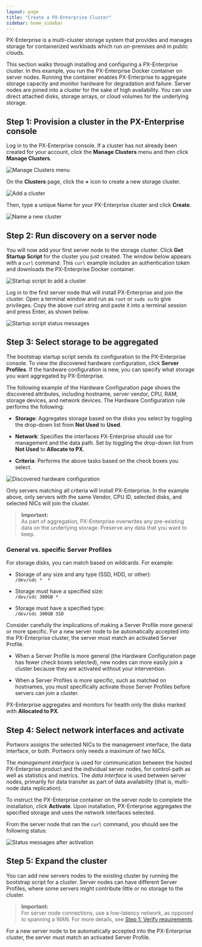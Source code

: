 ```yaml
---
layout: page
title: "Create a PX-Enterprise Cluster"
sidebar: home_sidebar
---
```

PX-Enterprise is a multi-cluster storage system that provides and manages storage for containerized workloads which run on-premises and in public clouds.

This section walks through installing and configuring a PX-Enterprise cluster. In this example, you run the PX-Enterprise Docker container on server nodes. Running the container enables PX-Enterprise to aggregate storage capacity and monitor hardware for degradation and failure. Server nodes are joined into a cluster for the sake of high availability. You can use direct attached disks, storage arrays, or cloud volumes for the underlying storage.

## Step 1: Provision a cluster in the PX-Enterprise console

Log in to the PX-Enterprise console. If a cluster has not already been created for your account, click the **Manage Clusters** menu and then click **Manage Clusters**.

![Manage Clusters menu](images/clusters-manage-clusters-menu.png "Manage Clusters menu")

On the **Clusters** page, click the **+** icon to create a new storage cluster.

![Add a cluster](images/clusters-add.png "Add a cluster")

Then, type a unique Name for your PX-Enterprise cluster and click **Create**.

![Name a new cluster](images/clusters-new.png "Name a new cluster")

## Step 2: Run discovery on a server node

You will now add your first server node to the storage cluster. Click **Get Startup Script** for the cluster you just created. The window below appears with a `curl` command. This `curl` example includes an authentication token and downloads the PX-Enterprise Docker container.

![Startup script to add a cluster](images/startup-script-window.png "Startup script to add a cluster")

Log in to the first server node that will install PX-Enterprise and join the cluster. Open a terminal window and run as `root` or `sudo su` to give privileges. Copy the above curl string and paste it into a terminal session and press Enter, as shown below.

![Startup script status messages](images/startup-script-result.png "Startup script status messages")

## Step 3: Select storage to be aggregated

The bootstrap startup script sends its configuration to the PX-Enterprise console. To view the discovered hardware configuration, click **Server Profiles**. If the hardware configuration is new, you can specify what storage you want aggregated by PX-Enterprise.

The following example of the Hardware Configuration page shows the discovered attributes, including hostname, server vendor, CPU, RAM, storage devices, and network devices. The Hardware Configuration rule performs the following:

* **Storage**: Aggregates storage based on the disks you select by toggling the drop-down list from **Not Used** to **Used**.

* **Network**: Specifies the interfaces PX-Enterprise should use for management and the data path. Set by toggling the drop-down list from **Not Used** to **Allocate to PX**.

* **Criteria**: Performs the above tasks based on the check boxes you select.

![Discovered hardware configuration](images/hardware-configuration.png "Discovered hardware configuration")

Only servers matching all criteria will install PX-Enterprise. In the example above, only servers with the same Vendor, CPU ID, selected disks, and selected NICs will join the cluster.

>**Important:**<br/>As part of aggregation, PX-Enterprise overwrites any pre-existing data on the underlying storage. Preserve any data that you want to keep.  

### General vs. specific Server Profiles

For storage disks, you can match based on wildcards. For example:

* Storage of any size and any type (SSD, HDD, or other):<br/>
`/dev/sdc *  *`

* Storage must have a specified size:<br/>
`/dev/sdc 300GB *`

* Storage must have a specified type:<br/>
`/dev/sdc 300GB SSD`

Consider carefully the implications of making a Server Profile more general or more specific. For a new server node to be automatically accepted into the PX-Enterprise cluster, the server must match an activated Server Profile.

* When a Server Profile is more general (the Hardware Configuration page has fewer check boxes selected), new nodes can more easily join a cluster because they are activated without your intervention.

* When a Server Profiles is more specific, such as matched on hostnames, you must specifically activate those Server Profiles before servers can join a cluster.

PX-Enterprise aggregates and monitors for health only the disks marked with **Allocated to PX**.

## Step 4: Select network interfaces and activate

Portworx assigns the selected NICs to the management interface, the data interface, or both. Portworx only needs a maximum of two NICs.

The *management interface* is used for communication between the hosted PX-Enterprise product and the individual server nodes, for control-path as well as statistics and metrics. The *data interface* is used between server nodes, primarily for data transfer as part of data availability (that is, multi-node data replication).

To instruct the PX-Enterprise container on the server node to complete the installation, click **Activate**. Upon installation, PX-Enterprise aggregates the specified storage and uses the network interfaces selected.

From the server node that ran the `curl` command, you should see the following status:

![Status messages after activation](images/status-messages-after-activate.png "Status messages after activation")

## Step 5: Expand the cluster

You can add new servers nodes to the existing cluster by running the bootstrap script for a cluster. Server nodes can have different Server Profiles, where some servers might contribute little or no storage to the cluster.

>**Important:**<br/>For server node connections, use a low-latency network, as opposed to spanning a WAN. For more details, see [Step 1: Verify requirements](get-started-px-developer.html#step-1-verify-requirements).

For a new server node to be automatically accepted into the PX-Enterprise cluster, the server must match an activated Server Profile.
